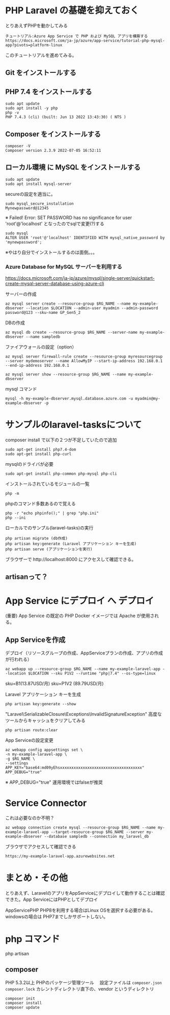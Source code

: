 # PHP Laravel の基礎を抑えておく

とりあえずPHPを動かしてみる

```
チュートリアル:Azure App Service で PHP および MySQL アプリを構築する
https://docs.microsoft.com/ja-jp/azure/app-service/tutorial-php-mysql-app?pivots=platform-linux
```
このチュートリアルを進めてみる。

## Git をインストールする
## PHP 7.4 をインストールする 
```
sudo apt update
sudo apt install -y php
php -v
PHP 7.4.3 (cli) (built: Jun 13 2022 13:43:30) ( NTS )
```
## Composer をインストールする
```
composer -V
Composer version 2.3.9 2022-07-05 16:52:11
```
## ローカル環境 に MySQL をインストールする
```
sudo apt update
sudo apt install mysql-server
```

secureの設定を適当に。
```
sudo mysql_secure_installation
Mynewpassword@12345
```
※ Failed! Error: SET PASSWORD has no significance for user 'root'@'localhost' となったのでsqlで変更(?)する
```
sudo mysql
ALTER USER 'root'@'localhost' IDENTIFIED WITH mysql_native_password by 'mynewpassword';
```

※やはり自分でインストールするのは面倒。。。

### Azure Database for MySQL サーバーを利用する
https://docs.microsoft.com/ja-jp/azure/mysql/single-server/quickstart-create-mysql-server-database-using-azure-cli

サーバーの作成
```
az mysql server create --resource-group $RG_NAME --name my-example-dbserver --location $LOCATION --admin-user myadmin --admin-password password@123 --sku-name GP_Gen5_2
```

DBの作成
```
az mysql db create --resource-group $RG_NAME --server-name my-example-dbserver --name sampledb
```
ファイアウォールの設定（option）
```
az mysql server firewall-rule create --resource-group myresourcegroup --server mydemoserver --name AllowMyIP --start-ip-address 192.168.0.1 --end-ip-address 192.168.0.1
```

```
az mysql server show --resource-group $RG_NAME --name my-example-dbserver
```

mysql コマンド
```
mysql -h my-example-dbserver.mysql.database.azure.com -u myadmin@my-example-dbserver -p
```


# サンプルのlaravel-tasksについて

composer install で以下の２つが不足していたので追加
```
sudo apt-get install php7.4-dom
sudo apt-get install php-curl
```

mysqlのドライバが必要
```
sudo apt-get install php-common php-mysql php-cli
```

インストールされているモジュールの一覧
```
php -m
```

phpのコマンド多数あるので覚える
```
php -r "echo phpinfo();" | grep "php.ini"
php --ini
```

ローカルでのサンプル(laravel-tasks)の実行
```
php artisan migrate (db作成)
php artisan key:generate (Laravel アプリケーション キーを生成)
php artisan serve (アプリケーションを実行)
```
ブラウザーで http://localhost:8000 にアクセスして確認できる。

## artisanって？





# App Service にデプロイ へ デプロイ

(重要) App Service の既定の PHP Docker イメージでは Apache が使用される。

## App Serviceを作成
デプロイ（リソースグループの作成、AppServiceプランの作成、アプリの作成が行われる）
```
az webapp up --resource-group $RG_NAME --name my-example-laravel-app --location $LOCATION --sku P1V2 --runtime "php|7.4" --os-type=linux
```
sku=B1(13.87USD/月)
sku=P1V2 (89.79USD/月)


Laravel アプリケーション キーを生成
```
php artisan key:generate --show
```

"Laravel\SerializableClosure\Exceptions\InvalidSignatureException"
高度なツールからキャッシュをクリアしてみる
```
php artisan route:clear
```


App Serviceの設定変更
```
az webapp config appsettings set \
-n my-example-laravel-app \
-g $RG_NAME \
--settings APP_KEY="base64:md09yEhsxxxxxxxxxxxxxxxxxxxxxxxxxxxxxxxxxxxx" APP_DEBUG="true"
```
※ APP_DEBUG="true" 運用環境ではfalseが推奨

# Service Connector
これは必要なのか不明？

```
az webapp connection create mysql --resource-group $RG_NAME --name my-example-laravel-app --target-resource-group $RG_NAME --server my-example-dbserver --database sampledb --connection my_laravel_db
```

ブラウザでアクセスして確認できる
```
https://my-example-laravel-app.azurewebsites.net
```

# まとめ・その他

とりあえず、LaravelのアプリをAppServiceにデプロイして動作することは確認できた。App ServiceにはPHPとしてデプロイ

AppServicePHP
 PHP8を利用する場合はLinux OSを選択する必要がある。
 windowsの場合は PHP7までしかサポートしない。


# php コマンド
php artisan

## composer
PHP 5.3.2以上
PHPのパッケージ管理ツール　
設定ファイルは `composer.json` `composer.lock`
カレントディレクトリ直下の、vendor というディレクトリ
```
composer init
composer install
composer update
```


